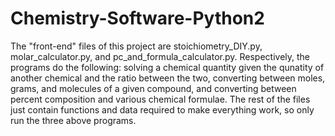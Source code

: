 # Chemistry-Software-Python2
The "front-end" files of this project are stoichiometry_DIY.py, molar_calculator.py, and pc_and_formula_calculator.py. Respectively, the programs do the following: solving a chemical quantity given the qunatity of another chemical and the ratio between the two, converting between moles, grams, and molecules of a given compound, and converting between percent composition and various chemical formulae. The rest of the files just contain functions and data required to make everything work, so only run the three above programs.
